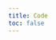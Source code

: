 ```yaml
---
title: Code
toc: false
---
```


<CdsDemos componentName="alert" />

<CdsDemos componentName="alert-group" />
